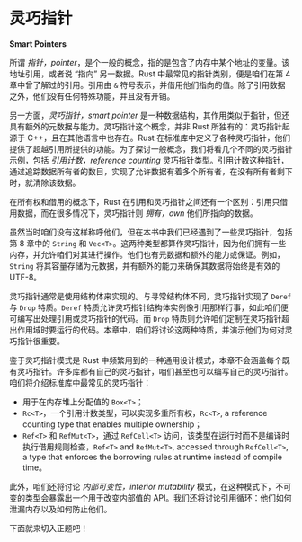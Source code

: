 # 灵巧指针

**Smart Pointers**

所谓 *指针，pointer*，是个一般的概念，指的是包含了内存中某个地址的变量。该地址引用，或者说 “指向” 另一数据。Rust 中最常见的指针类别，便是咱们在第 4 章中曾了解过的引用。引用由 `&` 符号表示，并借用他们指向的值。除了引用数据之外，他们没有任何特殊功能，并且没有开销。

另一方面，*灵巧指针，smart pointer* 是一种数据结构，其作用类似于指针，但还具有额外的元数据与能力。灵巧指针这个概念，并非 Rust 所独有的：灵巧指针起源于 C++，且在其他语言中也存在。Rust 在标准库中定义了各种灵巧指针，他们提供了超越引用所提供的功能。为了探讨一般概念，我们将看几个不同的灵巧指针示例，包括 *引用计数，reference counting* 灵巧指针类型。引用计数这种指针，通过追踪数据所有者的数目，实现了允许数据有着多个所有者，在没有所有者剩下时，就清除该数据。

在所有权和借用的概念下，Rust 在引用和灵巧指针之间还有一个区别：引用只借用数据，而在很多情况下，灵巧指针则 *拥有，own* 他们所指向的数据。

虽然当时咱们没有这样称呼他们，但在本书中我们已经遇到了一些灵巧指针，包括第 8 章中的 `String` 和 `Vec<T>`。这两种类型都算作灵巧指针，因为他们拥有一些内存，并允许咱们对其进行操作。他们也有元数据和额外的能力或保证。例如，`String` 将其容量存储为元数据，并有额外的能力来确保其数据将始终是有效的 UTF-8。

灵巧指针通常是使用结构体来实现的。与寻常结构体不同，灵巧指针实现了 `Deref` 与 `Drop` 特质。`Deref` 特质允许灵巧指针结构体实例像引用那样行事，如此咱们便可编写出处理引用或灵巧指针的代码。而 `Drop` 特质则允许咱们定制在灵巧指针超出作用域时要运行的代码。本章中，咱们将讨论这两种特质，并演示他们为何对灵巧指针很重要。

鉴于灵巧指针模式是 Rust 中频繁用到的一种通用设计模式，本章不会涵盖每个既有灵巧指针。许多库都有自己的灵巧指针，咱们甚至也可以编写自己的灵巧指针。咱们将介绍标准库中最常见的灵巧指针：

- 用于在内存堆上分配值的 `Box<T>`；
- `Rc<T>`，一个引用计数类型，可以实现多重所有权，`Rc<T>`, a reference counting type that enables multiple ownership；
- `Ref<T>` 和 `RefMut<T>`，通过 `RefCell<T>` 访问，该类型在运行时而不是编译时执行借用规则检查，`Ref<T>` and `RefMut<T>`, accessed through `RefCell<T>`, a type that enforces the borrowing rules at runtime instead of compile time。

此外，咱们还将讨论 *内部可变性，interior mutability* 模式，在这种模式下，不可变的类型会暴露出一个用于改变内部值的 API。我们还将讨论引用循环：他们如何泄漏内存以及如何防止他们。

下面就来切入正题吧！


